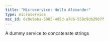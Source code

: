 ```yaml
---
title: "Microservice: Hello Alexander"
type: microservice
msc_id: 6c0e9aba-5985-4d5d-a7d6-558c9db2907f
---
```

A dummy service to concatenate strings